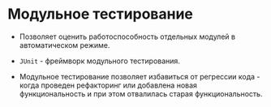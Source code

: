 # Модульное тестирование

* Позволяет оценить работоспособность отдельных модулей в автоматическом режиме.

* `JUnit` - фреймворк модульного тестирования.

* Модульное тестирование позволяет избавиться от регрессии кода - когда проведен рефакторинг или добавлена новая функциональность и при этом отвалилась старая функциональность.